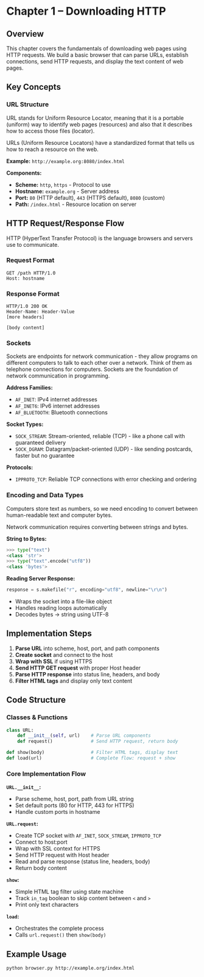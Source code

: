 # Chapter 1 – Downloading HTTP

## Overview
This chapter covers the fundamentals of downloading web pages using HTTP requests. We build a basic browser that can parse URLs, establish connections, send HTTP requests, and display the text content of web pages.

## Key Concepts

### URL Structure
URL stands for Uniform Resource Locator, meaning that it is a portable (uniform) way to identify web pages (resources) and also that it describes how to access those files (locator).

URLs (Uniform Resource Locators) have a standardized format that tells us how to reach a resource on the web.

**Example:** `http://example.org:8080/index.html`

**Components:**
- **Scheme:** `http`, `https` - Protocol to use
- **Hostname:** `example.org` - Server address
- **Port:** `80` (HTTP default), `443` (HTTPS default), `8080` (custom)
- **Path:** `/index.html` - Resource location on server

## HTTP Request/Response Flow

HTTP (HyperText Transfer Protocol) is the language browsers and servers use to communicate.

### Request Format
```
GET /path HTTP/1.0
Host: hostname

```

### Response Format
```
HTTP/1.0 200 OK
Header-Name: Header-Value
[more headers]

[body content]
```

### Sockets
Sockets are endpoints for network communication - they allow programs on different computers to talk to each other over a network. Think of them as telephone connections for computers.
Sockets are the foundation of network communication in programming.

**Address Families:**
- `AF_INET`: IPv4 internet addresses
- `AF_INET6`: IPv6 internet addresses
- `AF_BLUETOOTH`: Bluetooth connections

**Socket Types:**
- `SOCK_STREAM`: Stream-oriented, reliable (TCP) - like a phone call with guaranteed delivery
- `SOCK_DGRAM`: Datagram/packet-oriented (UDP) - like sending postcards, faster but no guarantee

**Protocols:**
- `IPPROTO_TCP`: Reliable TCP connections with error checking and ordering

### Encoding and Data Types
Computers store text as numbers, so we need encoding to convert between human-readable text and computer bytes.

Network communication requires converting between strings and bytes.

**String to Bytes:**
```python
>>> type("text")
<class 'str'>
>>> type("text".encode("utf8"))
<class 'bytes'>
```

**Reading Server Response:**
```python
response = s.makefile("r", encoding="utf8", newline="\r\n")
```
- Wraps the socket into a file-like object
- Handles reading loops automatically
- Decodes bytes → string using UTF-8


## Implementation Steps

1. **Parse URL** into scheme, host, port, and path components
2. **Create socket** and connect to the host
3. **Wrap with SSL** if using HTTPS
4. **Send HTTP GET request** with proper Host header
5. **Parse HTTP response** into status line, headers, and body
6. **Filter HTML tags** and display only text content

## Code Structure

### Classes & Functions
```python
class URL:
    def __init__(self, url)    # Parse URL components
    def request()              # Send HTTP request, return body

def show(body)                 # Filter HTML tags, display text
def load(url)                  # Complete flow: request + show
```

### Core Implementation Flow

**`URL.__init__`:**
- Parse scheme, host, port, path from URL string
- Set default ports (80 for HTTP, 443 for HTTPS)
- Handle custom ports in hostname

**`URL.request`:**
- Create TCP socket with `AF_INET`, `SOCK_STREAM`, `IPPROTO_TCP`
- Connect to host:port
- Wrap with SSL context for HTTPS
- Send HTTP request with Host header
- Read and parse response (status line, headers, body)
- Return body content

**`show`:**
- Simple HTML tag filter using state machine
- Track `in_tag` boolean to skip content between `<` and `>`
- Print only text characters

**`load`:**
- Orchestrates the complete process
- Calls `url.request()` then `show(body)`

## Example Usage

```bash
python browser.py http://example.org/index.html
```